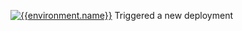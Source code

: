 [![{{environment.name}}](https://badgen.net/badge/{{environment.name}}/Check%20Runs%20Complete/{{badge.statusColors.info}}?labelColor={{environment.color}}&icon=github&scale=1.2)]({{deployManagerSiteUrl}}?environment={{environment.name}}&owner={{owner}}&repo={{repo}} 'Open the queue')
Triggered a new deployment
